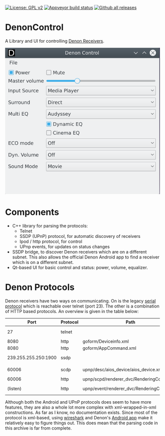 [![License: GPL v2](https://img.shields.io/badge/License-GPL%20v2-blue.svg)](LICENSE)
[![Appveyor build status](https://ci.appveyor.com/api/projects/status/grn3rjfng0dg5wba/branch/master?svg=true)](https://ci.appveyor.com/project/ThijsWithaar/denoncontrol/branch/master)
[![Github all releases](https://img.shields.io/github/downloads/ThijsWithaar/DenonControl/total.svg)](https://GitHub.com/ThijsWithaar/DenonControl/releases/)

# DenonControl

A Library and UI for controlling [Denon Receivers](https://www.denon.com).

![Application Screenshot, from KDE desktop](doc/Screenshot_KDE.png)


# Components

- C++ library for parsing the protocols:
    - Telnet
    - SSDP (UPnP) protocol, for automatic discovery of receivers
    - Ipod / http protocol, for control
    - UPnp events, for updates on status changes
- SSDP bridge, to discover Denon receivers which are on a different subnet.
  This also allows the official Denon Android app to find a receiver which is on a different subnet.
- Qt-based UI for basic control and status: power, volume, equalizer.


# Denon Protocols

Denon receivers have two ways on communicating. On is the legacy [serial protocol](https://usa.denon.com/us/product/hometheater/receivers/avr3808ci?docname=AVR-3808CISerialProtocol_Ver520a.pdf) which is reachable over telnet (port 23). The other is a combination of HTTP based protocols. An overview is given in the table below:


| Port | Protocol | Path | description |
| ---- | -------- | ---- | ------------|
|   27 | telnet   |      | serial commands/events |
| 8080 | http     | goform/Deviceinfo.xml | Android API |
| 8080 | http     | goform/AppCommand.xml | Android API |
| 239.255.255.250:1900 | ssdp | | SSDP Device discovery |
| 60006 | scdp | upnp/desc/aios_device/aios_device.xml | UPnP Event description |
| 60006 | http | upnp/scpd/renderer_dvc/RenderingControl.xml | SCDP control |
| (listen) | http | upnp/event/renderer_dvc/RenderingControl | Volume change events |


Although both the Android and UPnP protocols does seem to have more features, they are also a whole lot more complex with xml-wrapped-in-xml constructions. As far as I know, no documentation exists. Since most of the protocol is xml-based, using [wireshark](https://www.wireshark.org/) and Denon's [Android app](https://play.google.com/store/apps/details?id=com.dmholdings.DenonAVRRemote) make it relatively easy to figure things out.
This does mean that the parsing code in this archive is far from complete.
